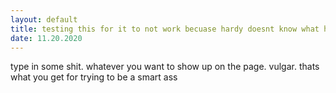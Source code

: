 ```yaml
---
layout: default
title: testing this for it to not work becuase hardy doesnt know what he is doing
date: 11.20.2020
---
```

type in some shit. whatever you want to show up on the page. vulgar. thats 
what you get for trying to be a smart ass 